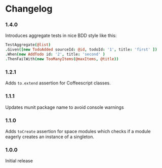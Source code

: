 Changelog
=========

### 1.4.0
Introduces aggregate tests in nice BDD style like this:
```coffeescript
TestAggregate(@list)
.Given([new TodoAdded sourceId: @id, todoId: '1', title: 'first' ])
.When(new AddTodo id: '2', title: 'second' )
.ThenFailWith(new TooManyItems(@maxItems, @title))
```

### 1.2.1

Adds `to.extend` assertion for Coffeescript classes.

### 1.1.1

Updates munit package name to avoid console warnings

### 1.1.0

Adds `toCreate` assertion for space modules which checks if
a module eagerly creates an instance of a singleton.

### 1.0.0

Initial release
